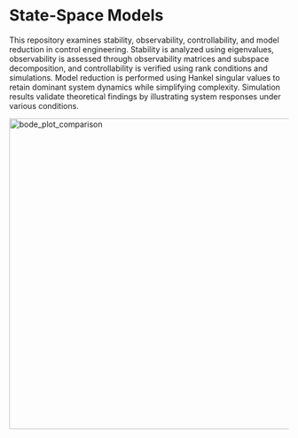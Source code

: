# State-Space Models
This repository examines stability, observability, controllability, and model reduction in control engineering. Stability is analyzed using eigenvalues, observability is assessed through observability matrices and subspace decomposition, and controllability is verified using rank conditions and simulations. Model reduction is performed using Hankel singular values to retain dominant system dynamics while simplifying complexity. Simulation results validate theoretical findings by illustrating system responses under various conditions.

<img width="561" alt="bode_plot_comparison" src="https://github.com/user-attachments/assets/8b49eb76-02f2-475d-8a34-ad6e9dae538f" />


